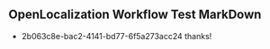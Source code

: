 ## OpenLocalization Workflow Test MarkDown
* 2b063c8e-bac2-4141-bd77-6f5a273acc24 thanks!

<!--HONumber=Jul16_HO5-->


